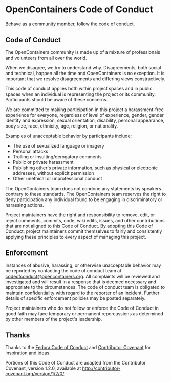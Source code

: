 # OpenContainers Code of Conduct

Behave as a community member, follow the code of conduct.

## Code of Conduct

The OpenContainers community is made up of a mixture of professionals and volunteers from all over the world.

When we disagree, we try to understand why.
Disagreements, both social and technical, happen all the time and OpenContainers is no exception.
It is important that we resolve disagreements and differing views constructively.

This code of conduct applies both within project spaces and in public spaces when an individual is representing the project or its community.
Participants should be aware of these concerns.

We are committed to making participation in this project a harassment-free experience for everyone, regardless of level of experience, gender, gender identity and expression, sexual orientation, disability, personal appearance, body size, race, ethnicity, age, religion, or nationality.

Examples of unacceptable behavior by participants include:

* The use of sexualized language or imagery
* Personal attacks
* Trolling or insulting/derogatory comments
* Public or private harassment
* Publishing other's private information, such as physical or electronic addresses, without explicit permission
* Other unethical or unprofessional conduct

The OpenContainers team does not condone any statements by speakers contrary to these standards.
The OpenContainers team reserves the right to deny participation any individual found to be engaging in discriminatory or harassing actions.

Project maintainers have the right and responsibility to remove, edit, or reject comments, commits, code, wiki edits, issues, and other contributions that are not aligned to this Code of Conduct.
By adopting this Code of Conduct, project maintainers commit themselves to fairly and consistently applying these principles to every aspect of managing this project.

## Enforcement

Instances of abusive, harassing, or otherwise unacceptable behavior may be reported by contacting the code of conduct team at codeofconduct@opencontainers.org. All complaints will be reviewed and investigated and will result in a response that is deemed necessary and appropriate to the circumstances. The code of conduct team is obligated to maintain confidentiality with regard to the reporter of an incident. Further details of specific enforcement policies may be posted separately.

Project maintainers who do not follow or enforce the Code of Conduct in good faith may face temporary or permanent repercussions as determined by other members of the project's leadership.

## Thanks 

Thanks to the [Fedora Code of Conduct](https://getfedora.org/code-of-conduct) and [Contributor Covenant](http://contributor-covenant.org) for inspiration and ideas.

Portions of this Code of Conduct are adapted from the Contributor Covenant, version 1.2.0, available at http://contributor-covenant.org/version/1/2/0/
